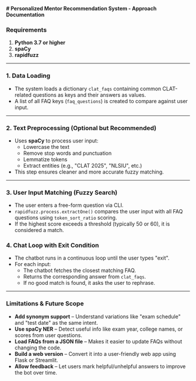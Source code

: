 **# Personalized Mentor Recommendation System - Approach Documentation**

### **Requirements**
1. **Python 3.7 or higher**
2. **spaCy**
3. **rapidfuzz**

---------------------------------------------------------------------------------------------------------------------------------------


### **1. Data Loading**
- The system loads a dictionary `clat_faqs` containing common CLAT-related questions as keys and their answers as values.
- A list of all FAQ keys (`faq_questions`) is created to compare against user input.

---

### **2. Text Preprocessing (Optional but Recommended)**
- Uses **spaCy** to process user input:
  - Lowercase the text
  - Remove stop words and punctuation
  - Lemmatize tokens
  - Extract entities (e.g., "CLAT 2025", "NLSIU", etc.)
- This step ensures cleaner and more accurate fuzzy matching.

---

### **3. User Input Matching (Fuzzy Search)**
- The user enters a free-form question via CLI.
- `rapidfuzz.process.extractOne()` compares the user input with all FAQ questions using `token_sort_ratio` scoring.
- If the highest score exceeds a threshold (typically 50 or 60), it is considered a match.


### **4. Chat Loop with Exit Condition**
- The chatbot runs in a continuous loop until the user types "exit".
- For each input:
  - The chatbot fetches the closest matching FAQ.
  - Returns the corresponding answer from `clat_faqs`.
  - If no good match is found, it asks the user to rephrase.



---------------------------------------------------------------------------------------------------------------------------------------

### **Limitations & Future Scope**
- **Add synonym support** – Understand variations like "exam schedule" and "test date" as the same intent.
- **Use spaCy NER** – Detect useful info like exam year, college names, or scores from user questions.
- **Load FAQs from a JSON file** – Makes it easier to update FAQs without changing the code.
- **Build a web version** – Convert it into a user-friendly web app using Flask or Streamlit.
- **Allow feedback** – Let users mark helpful/unhelpful answers to improve the bot over time.

